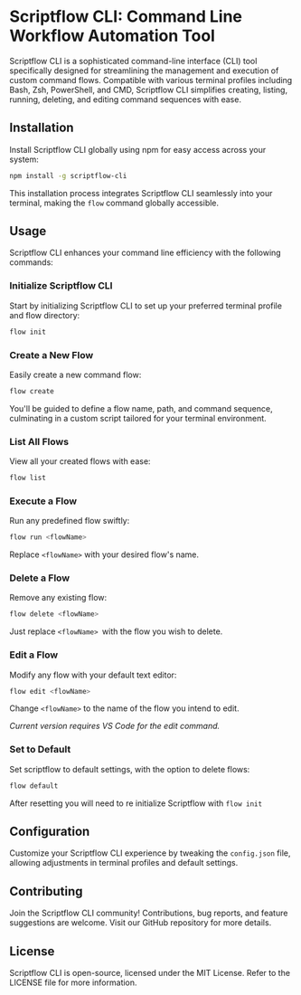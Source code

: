 # Scriptflow CLI: Command Line Workflow Automation Tool

Scriptflow CLI is a sophisticated command-line interface (CLI) tool specifically designed for streamlining the management and execution of custom command flows. Compatible with various terminal profiles including Bash, Zsh, PowerShell, and CMD, Scriptflow CLI simplifies creating, listing, running, deleting, and editing command sequences with ease.

## Installation
Install Scriptflow CLI globally using npm for easy access across your system:

```bash
npm install -g scriptflow-cli
```
This installation process integrates Scriptflow CLI seamlessly into your terminal, making the `flow` command globally accessible.

## Usage
Scriptflow CLI enhances your command line efficiency with the following commands:

### Initialize Scriptflow CLI
Start by initializing Scriptflow CLI to set up your preferred terminal profile and flow directory:

```bash
flow init
```

### Create a New Flow
Easily create a new command flow:

```bash
flow create
```
You'll be guided to define a flow name, path, and command sequence, culminating in a custom script tailored for your terminal environment.

### List All Flows
View all your created flows with ease:

```bash
flow list
```

### Execute a Flow
Run any predefined flow swiftly:

```bash
flow run <flowName>
```
Replace `<flowName>` with your desired flow's name.

### Delete a Flow
Remove any existing flow:

```bash
flow delete <flowName>
```
Just replace `<flowName> `with the flow you wish to delete.

### Edit a Flow
Modify any flow with your default text editor:

```bash
flow edit <flowName>
```
Change `<flowName>` to the name of the flow you intend to edit.

*Current version requires VS Code for the edit command.*

### Set to Default
Set scriptflow to default settings, with the option to delete flows:

```bash
flow default
```
After resetting you will need to re initialize Scriptflow with ```flow init```


## Configuration
Customize your Scriptflow CLI experience by tweaking the `config.json` file, allowing adjustments in terminal profiles and default settings.

## Contributing
Join the Scriptflow CLI community! Contributions, bug reports, and feature suggestions are welcome. Visit our GitHub repository for more details.

## License
Scriptflow CLI is open-source, licensed under the MIT License. Refer to the LICENSE file for more information.